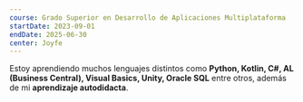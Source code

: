 ```yaml
---
course: Grado Superior en Desarrollo de Aplicaciones Multiplataforma
startDate: 2023-09-01
endDate: 2025-06-30
center: Joyfe
---
```



Estoy aprendiendo muchos lenguajes distintos como **Python, Kotlin, C#, AL (Business Central), Visual Basics, Unity, Oracle SQL** entre otros, además de mi **aprendizaje autodidacta**.